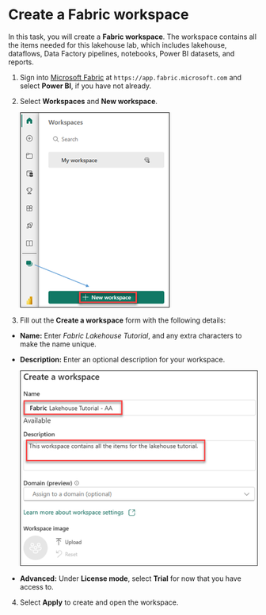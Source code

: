 # Create a Fabric workspace

In this task, you will create a **Fabric workspace**. 
The workspace contains all the items needed for this lakehouse lab, which includes lakehouse, dataflows, Data Factory pipelines, notebooks, Power BI datasets, and reports.

1. Sign into [Microsoft Fabric](https://app.fabric.microsoft.com) at `https://app.fabric.microsoft.com` and select **Power BI**, if you have not already.

2. Select **Workspaces** and **New workspace**.

   ![](images/create-new-workspace.png)

3. Fill out the **Create a workspace** form with the following details:

- **Name:** Enter *Fabric Lakehouse Tutorial*, and any extra characters to make the name unique.

- **Description:** Enter an optional description for your workspace.

   ![](images/create-workspace-details.png)

- **Advanced:** Under **License mode**, select **Trial** for now that you have access to.

4. Select **Apply** to create and open the workspace.
